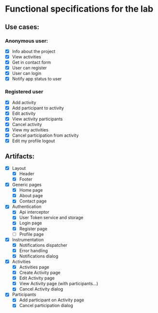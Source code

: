 # Functional specifications for the lab

## Use cases:

### Anonymous user:

- [x] Info about the project
- [x] View activities
- [x] Get in contact form
- [x] User can register
- [x] User can login
- [x] Notify app status to user

### Registered user

- [x] Add activity
- [x] Add participant to activity
- [x] Edit activity
- [x] View activity participants
- [x] Cancel activity
- [x] View my activities
- [x] Cancel participation from activity
- [x] Edit my profile logout

## Artifacts:

- [x] Layout
  - [x] Header
  - [x] Footer
- [x] Generic pages
  - [x] Home page
  - [x] About page
  - [x] Contact page
- [x] Authentication
  - [x] Api interceptor
  - [x] User Token service and storage
  - [x] Login page
  - [x] Register page
  - [ ] Profile page
- [x] Instrumentation
  - [x] Notifications dispatcher
  - [x] Error handling
  - [x] Notifications dialog
- [x] Activities
  - [x] Activities page
  - [x] Create Activity page
  - [x] Edit Activity page
  - [x] View Activity page (with participants...)
  - [x] Cancel Activity dialog
- [x] Participants
  - [x] Add participant on Activity page
  - [x] Cancel participation dialog
